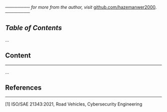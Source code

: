 ──────── *for more from the author, visit* [github.com/hazemanwer2000](https://github.com/hazemanwer2000). ────────
## *Table of Contents*
...
## Content
---
...
## References
---
[1] ISO/SAE 21343:2021, Road Vehicles, Cybersecurity Engineering